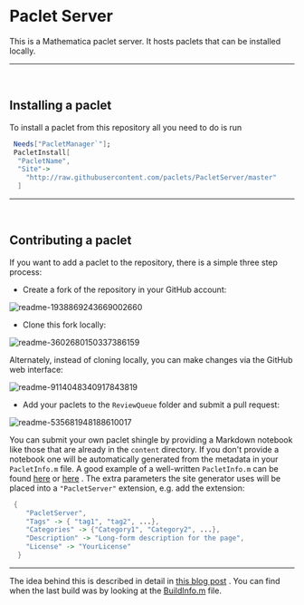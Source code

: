<a id="paclet-server" style="width:0;height:0;margin:0;padding:0;">&zwnj;</a>

# Paclet Server

This is a Mathematica paclet server. It hosts paclets that can be installed locally.

---

<a id="installing-a-paclet" style="width:0;height:0;margin:0;padding:0;">&zwnj;</a>

## Installing a paclet

To install a paclet from this repository all you need to do is run

```mathematica
 Needs["PacletManager`"]; 
 PacletInstall[
  "PacletName",
  "Site"->
    "http://raw.githubusercontent.com/paclets/PacletServer/master"
  ]
```

---

<a id="contributing-a-paclet" style="width:0;height:0;margin:0;padding:0;">&zwnj;</a>

## Contributing a paclet

If you want to add a paclet to the repository, there is a simple three step process:

* Create a fork of the repository in your GitHub account:

 ![readme-1938869243669002660]({filename}/img/readme-1938869243669002660.png)

* Clone this fork locally:

 ![readme-3602680150337386159]({filename}/img/readme-3602680150337386159.png) 

Alternately, instead of cloning locally, you can make changes via the GitHub web interface:

 ![readme-9114048340917843819]({filename}/img/readme-9114048340917843819.png)

* Add your paclets to the   ```ReviewQueue```  folder and submit a pull request:

 ![readme-535681948188610017]({filename}/img/readme-535681948188610017.png)

You can submit your own paclet shingle by providing a Markdown notebook like those that are already in the  ```content```  directory. If you don't provide a notebook one will be automatically generated from the metadata in your  ```PacletInfo.m```  file. A good example of a well-written  ```PacletInfo.m```  can be found  [here](https://github.com/szhorvat/MaTeX/blob/master/MaTeX/PacletInfo.m)  or  [here](https://github.com/b3m2a1/mathematica-BTools/blob/master/PacletInfo.m) . The extra parameters the site generator uses will be placed into a  ```"PacletServer"```  extension, e.g. add the extension:

```mathematica
 {
    "PacletServer",
    "Tags" -> { "tag1", "tag2", ...},
    "Categories" -> {"Category1", "Category2", ...},
    "Description" -> "Long-form description for the page",
    "License" -> "YourLicense"
  }
```

---

The idea behind this is described in detail in  [this blog post](https://www.wolframcloud.com/objects/b3m2a1/home/building-a-mathematica-package-ecosystem-part-1.html#main-content) . You can find when the last build was by looking at the  [BuildInfo.m](https://github.com/MathematicaPacletServer/PacletServer/blob/master/BuildInfo.m)  file.